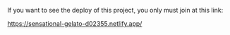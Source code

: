 If you want to see the deploy of this project, you only must join at this link:

https://sensational-gelato-d02355.netlify.app/
